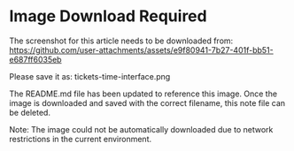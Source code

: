 # Image Download Required

The screenshot for this article needs to be downloaded from:
https://github.com/user-attachments/assets/e9f80941-7b27-401f-bb51-e687ff6035eb

Please save it as: tickets-time-interface.png

The README.md file has been updated to reference this image. Once the image is downloaded and saved with the correct filename, this note file can be deleted.

Note: The image could not be automatically downloaded due to network restrictions in the current environment.